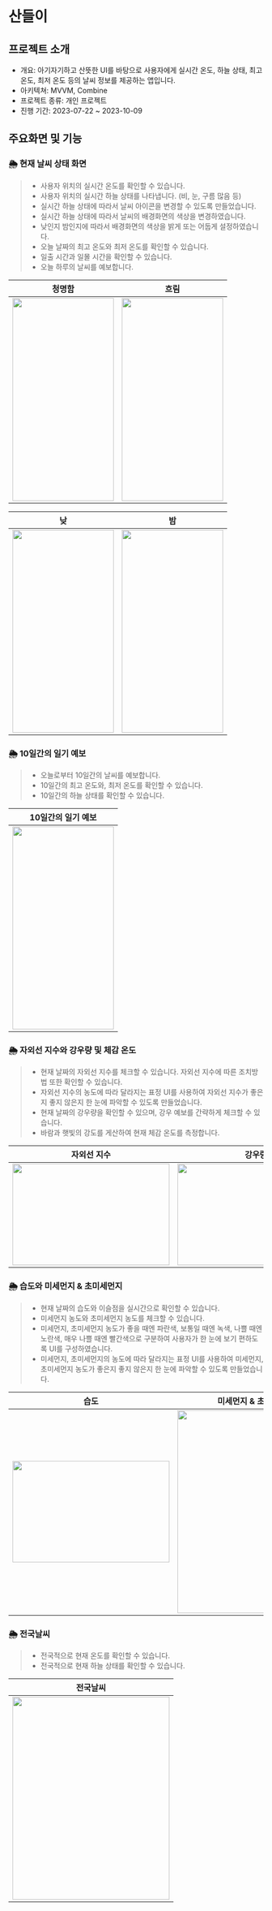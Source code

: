 # 산들이

## 프로젝트 소개

- 개요: 아기자기하고 산뜻한 UI를 바탕으로 사용자에게 실시간 온도, 하늘 상태, 최고 온도, 최저 온도 등의 날씨 정보를 제공하는 앱입니다.
- 아키텍쳐: MVVM, Combine
- 프로젝트 종류: 개인 프로젝트
- 진행 기간: 2023-07-22 ~ 2023-10-09



## 주요화면 및 기능

### 🌦️ 현재 날씨 상태 화면
> - 사용자 위치의 실시간 온도를 확인할 수 있습니다.
> - 사용자 위치의 실시간 하늘 상태를 나타냅니다. (비, 눈, 구름 많음 등)
> - 실시간 하늘 상태에 따라서 날씨 아이콘을 변경할 수 있도록 만들었습니다.
> - 실시간 하늘 상태에 따라서 날씨의 배경화면의 색상을 변경하였습니다.
> - 낮인지 밤인지에 따라서 배경화면의 색상을 밝게 또는 어둡게 설정하였습니다.
> - 오늘 날짜의 최고 온도와 최저 온도를 확인할 수 있습니다.
> - 일출 시간과 일몰 시간을 확인할 수 있습니다.
> - 오늘 하루의 날씨를 예보합니다.




|청명함|흐림|
|:---:|:---:|
|<img src="https://github.com/Marigoldflower/Sandeuli/assets/100112897/4621ed2a-451e-436e-a53b-e21e2ce05648" width="200" height="400"/>|<img src="https://github.com/Marigoldflower/Sandeuli/assets/100112897/01722f88-1cc7-44de-ab86-fbae2b791089" width="200" height="400"/>|


|낮|밤|
|:---:|:---:|
|<img src="https://github.com/Marigoldflower/Sandeuli/assets/100112897/ea6a903e-b7d4-4621-967c-d62e359a89a2" width="200" height="400"/>|<img src="https://github.com/Marigoldflower/Sandeuli/assets/100112897/79a98650-7bb1-4778-9ab9-794f4e7b491b" width="200" height="400"/>|



### 🌦️ 10일간의 일기 예보
> - 오늘로부터 10일간의 날씨를 예보합니다.
> - 10일간의 최고 온도와, 최저 온도를 확인할 수 있습니다.
> - 10일간의 하늘 상태를 확인할 수 있습니다.


|10일간의 일기 예보|
|:---:|
|<img src="https://github.com/Marigoldflower/Sandeuli/assets/100112897/7f7b5f31-f438-40b6-b39b-e66e71d45325" width="200" height="400"/>|




### 🌦️ 자외선 지수와 강우량 및 체감 온도
> - 현재 날짜의 자외선 지수를 체크할 수 있습니다. 자외선 지수에 따른 조치방법 또한 확인할 수 있습니다.
> - 자외선 지수의 농도에 따라 달라지는 표정 UI를 사용하여 자외선 지수가 좋은지 좋지 않은지 한 눈에 파악할 수 있도록 만들었습니다.
> - 현재 날짜의 강우량을 확인할 수 있으며, 강우 예보를 간략하게 체크할 수 있습니다.
> - 바람과 햇빛의 강도를 게산하여 현재 체감 온도를 측정합니다.

|자외선 지수|강우량|체감온도|
|:---:|:---:|:---:|
|<img src="https://github.com/Marigoldflower/Sandeuli/assets/100112897/6fbd1e00-2c62-4fef-9270-b6dacacdda5d" width="310" height="200"/>|<img src="https://github.com/Marigoldflower/Sandeuli/assets/100112897/3141978e-9e38-45db-afd5-e7f96ad91303" width="310" height="200"/>|<img src="https://github.com/Marigoldflower/Sandeuli/assets/100112897/f471d5e0-9868-4df5-8056-4cb722f3139a" width="311" height="200"/>|



### 🌦️ 습도와 미세먼지 & 초미세먼지
> - 현재 날짜의 습도와 이슬점을 실시간으로 확인할 수 있습니다. 
> - 미세먼지 농도와 초미세먼지 농도를 체크할 수 있습니다.
> - 미세먼지, 초미세먼지 농도가 좋을 때엔 파란색, 보통일 때엔 녹색, 나쁠 때엔 노란색, 매우 나쁠 때엔 빨간색으로 구분하여 사용자가 한 눈에 보기 편하도록 UI를 구성하였습니다.
> - 미세먼지, 초미세먼지의 농도에 따라 달라지는 표정 UI를 사용하여 미세먼지, 초미세먼지 농도가 좋은지 좋지 않은지 한 눈에 파악할 수 있도록 만들었습니다.


|습도|미세먼지 & 초미세먼지|
|:---:|:---:|
|<img src="https://github.com/Marigoldflower/Sandeuli/assets/100112897/becd747f-f619-4257-bb8a-68d200271b2a" width="310" height="200"/>|<img src="https://github.com/Marigoldflower/Sandeuli/assets/100112897/d8a5f05d-91d1-4bed-8ad1-382ee06322ed" width="310" height="400"/>|


### 🌦️ 전국날씨
> - 전국적으로 현재 온도를 확인할 수 있습니다.
> - 전국적으로 현재 하늘 상태를 확인할 수 있습니다.


|전국날씨|
|:---:|
|<img src="https://github.com/Marigoldflower/Sandeuli/assets/100112897/fa18eb4c-d33d-40a1-bea9-e97cdf82b537" width="310" height="400"/>|



